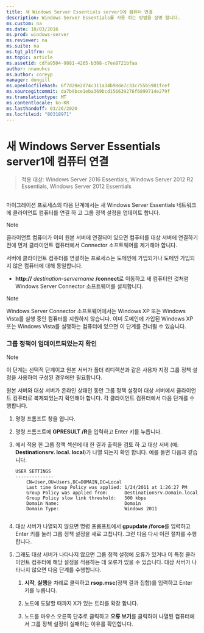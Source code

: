 ```yaml
---
title: 새 Windows Server Essentials server1에 컴퓨터 연결
description: Windows Server Essentials를 사용 하는 방법을 설명 합니다.
ms.custom: na
ms.date: 10/03/2016
ms.prod: windows-server
ms.reviewer: na
ms.suite: na
ms.tgt_pltfrm: na
ms.topic: article
ms.assetid: cdfa9504-9881-4265-b308-c7ee8721bfaa
author: nnamuhcs
ms.author: coreyp
manager: dongill
ms.openlocfilehash: 6f7d20e2d74c311a34b98de7c33c755b5981fcef
ms.sourcegitcommit: da7b9bce1eba369bcd156639276f6899714e279f
ms.translationtype: MT
ms.contentlocale: ko-KR
ms.lasthandoff: 03/26/2020
ms.locfileid: "80318971"
---
```

# <a name="join-computers-to-the-new-windows-server-essentials-server1"></a>새 Windows Server Essentials server1에 컴퓨터 연결

>적용 대상: Windows Server 2016 Essentials, Windows Server 2012 R2 Essentials, Windows Server 2012 Essentials

##  <a name="BKMK_JoinComputers"></a>   
 마이그레이션 프로세스의 다음 단계에서는 새 Windows Server Essentials 네트워크에 클라이언트 컴퓨터를 연결 하 고 그룹 정책 설정을 업데이트 합니다.  
  
> [!NOTE]
>  클라이언트 컴퓨터가 이미 원본 서버에 연결되어 있으면 컴퓨터를 대상 서버에 연결하기 전에 먼저 클라이언트 컴퓨터에서 Connector 소프트웨어를 제거해야 합니다.  
  
 서버에 클라이언트 컴퓨터를 연결하는 프로세스는 도메인에 가입되거나 도메인 가입되지 않은 컴퓨터에 대해 동일합니다.  
  
- **http://** <em>destination-servername</em> **/connect**로 이동하고 새 컴퓨터인 것처럼 Windows Server Connector 소프트웨어를 설치합니다.  
  
> [!NOTE]
>  Windows Server Connector 소프트웨어에서는 Windows XP 또는 Windows Vista를 실행 중인 컴퓨터를 지원하지 않습니다. 이미 도메인에 가입된 Windows XP 또는 Windows Vista를 실행하는 컴퓨터에 있으면 이 단계를 건너뛸 수 있습니다.  
  
### <a name="ensure-that-group-policy-has-updated"></a>그룹 정책이 업데이트되었는지 확인  
  
> [!NOTE]
>  이 단계는 선택적 단계이고 원본 서버가 폴더 리디렉션과 같은 사용자 지정 그룹 정책 설정을 사용하여 구성된 경우에만 필요합니다.  
  
 원본 서버와 대상 서버가 온라인 상태인 동안 그룹 정책 설정이 대상 서버에서 클라이언트 컴퓨터로 복제되었는지 확인해야 합니다. 각 클라이언트 컴퓨터에서 다음 단계를 수행합니다.  
  
1.  명령 프롬프트 창을 엽니다.  
  
2.  명령 프롬프트에 **GPRESULT /R**을 입력하고 Enter 키를 누릅니다.  
  
3.  에서 적용 한 그룹 정책 섹션에 대 한 결과 출력을 검토 하 고 대상 서버 (예: **Destinationsrv. local. local**)가 나열 되는지 확인 합니다. 예를 들면 다음과 같습니다.  
  
    ```  
    USER SETTINGS  
    --------------  
        CN=User,OU=Users,DC=DOMAIN,DC=Local  
        Last time Group Policy was applied: 1/24/2011 at 1:26:27 PM  
        Group Policy was applied from:      DestinationSrv.Domain.local  
        Group Policy slow link threshold:   500 kbps  
        Domain Name:                        Domain  
        Domain Type:                        Windows 2011  
  
    ```  
  
4.  대상 서버가 나열되지 않으면 명령 프롬프트에서 **gpupdate /force**를 입력하고 Enter 키를 눌러 그룹 정책 설정을 새로 고칩니다. 그런 다음 다시 이전 절차를 수행합니다.  
  
5.  그래도 대상 서버가 나타나지 않으면 그룹 정책 설정에 오류가 있거나 이 특정 클라이언트 컴퓨터에 해당 설정을 적용하는 데 오류가 있을 수 있습니다. 대상 서버가 나타나지 않으면 다음 단계를 수행합니다.  
  
    1.  **시작**, **실행**을 차례로 클릭하고 **rsop.msc**(정책 결과 집합)를 입력하고 Enter 키를 누릅니다.  
  
    2.  노드에 도달할 때까지 X가 있는 트리를 확장 합니다.  
  
    3.  노드를 마우스 오른쪽 단추로 클릭하고 **오류 보기**를 클릭하여 나열된 컴퓨터에서 그룹 정책 설정이 실패하는 이유를 확인합니다.
